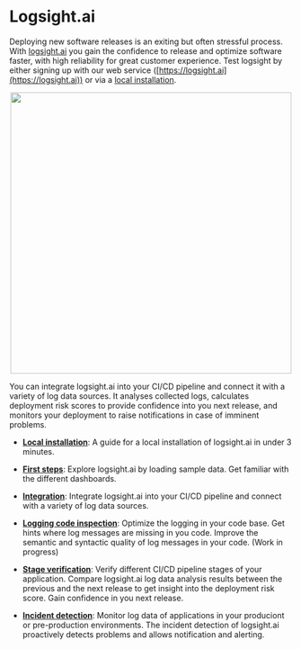 # Logsight.ai

<!-- <img style="float: right;" width=400 src="/get_started/hero.png"/> -->

Deploying new software releases is an exiting but often stressful process. With [logsight.ai](https://logsight.ai) you gain the confidence to release and optimize software faster, with high reliability for great customer experience. Test logsight by either signing up with our web service ([https://logsight.ai](https://logsight.ai)) or via a [local installation](/get_started/installation.md).

<div align=center>
<img width="500" src="/get_started/imgs/hero.png"/>
</div>

You can integrate logsight.ai into your CI/CD pipeline and connect it with a variety of log data sources. It analyses collected logs, calculates deployment risk scores to provide confidence into you next release, and monitors your deployment to raise notifications in case of imminent problems.

+ **[Local installation](/get_started/installation.md)**: A guide for a local installation of logsight.ai in under 3 minutes.

+ **[First steps](/get_started/first_steps.md)**: Explore logsight.ai by loading sample data. Get familiar with the different dashboards.

+ **[Integration](/integration/overview.md)**: Integrate logsight.ai into your CI/CD pipeline and connect with a variety of log data sources.

+ **[Logging code inspection](/logging_code_inspection/overview.md)**: Optimize the logging in your code base. Get hints where log messages are missing in you code. Improve the semantic and syntactic quality of log messages in your code. (Work in progress)

+ **[Stage verification](/stage_verification/overview.md)**: Verify different CI/CD pipeline stages of your application. Compare logsight.ai log data analysis results between the previous and the next release to get insight into the deployment risk score. Gain confidence in you next release.

+ **[Incident detection](/incident_detection/overview.md)**: Monitor log data of applications in your produciont or pre-production environments. The incident detection of logsight.ai proactively detects problems and allows notification and alerting.
